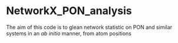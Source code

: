 # NetworkX_PON_analysis
The aim of this code is to glean network statistic on PON and similar systems in an _ab initio_ manner, from atom positions
